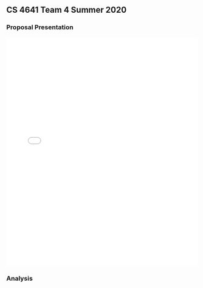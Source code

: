## CS 4641 Team 4 Summer 2020

### Proposal Presentation
<iframe style="align: center;" src="presentation.pdf" width='100%' height='600px' frameborder='0'></iframe>

### Analysis
